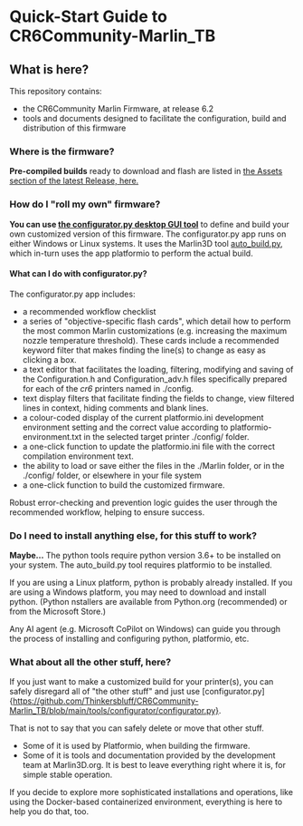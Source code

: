 # Quick-Start Guide to CR6Community-Marlin_TB

## What is here?
This repository contains:
-   the CR6Community Marlin Firmware, at release 6.2
-   tools and documents designed to facilitate the configuration, build and distribution of this firmware

### Where is the firmware?
**Pre-compiled builds** ready to download and flash are listed in [the Assets section of the latest Release, here.](https://github.com/Thinkersbluff/CR6Community-Marlin_TB/releases/tag/v2.0.9.1-cr6-community-release-6.2)

### How do I "roll my own" firmware?
**You can use [the configurator.py desktop GUI tool](https://github.com/Thinkersbluff/CR6Community-Marlin_TB/blob/main/tools/configurator/configurator.py)** to define and build your own customized version of this firmware. 
The configurator.py app runs on either Windows or Linux systems.  It uses the Marlin3D tool [auto_build.py](), which in-turn uses the app platformio to perform the actual build.

#### What can I do with configurator.py?
The configurator.py app includes:
- a recommended workflow checklist
- a series of "objective-specific flash cards", which detail how to perform the most common Marlin customizations (e.g. increasing the maximum nozzle temperature threshold).  These cards include a recommended keyword filter that makes finding the line(s) to change as easy as clicking a box.
- a text editor that facilitates the loading, filtering, modifying and saving of the Configuration.h and Configuration_adv.h files specifically prepared for each of the *cr6* printers named in ./config.
- text display filters that facilitate finding the fields to change, view filtered lines in context, hiding comments and blank lines.
- a colour-coded display of the current platformio.ini development environment setting and the correct value according to platformio-environment.txt in the selected target printer ./config/<example> folder.
- a one-click function to update the platformio.ini file with the correct compilation environment text.
- the ability to load or save either the files in the ./Marlin folder, or in the ./config/<example> folder, or elsewhere in your file system
- a one-click function to build the customized firmware.

Robust error-checking and prevention logic guides the user through the recommended workflow, helping to ensure success.

### Do I need to install anything else, for this stuff to work?
**Maybe...**
The python tools require python version 3.6+ to be installed on your system.
The auto_build.py tool requires platformio to be installed.

If you are using a Linux platform, python is probably already installed.
If you are using a Windows platform, you may need to download and install python. (Python nstallers are available from Python.org (recommended) or from the Microsoft Store.)

Any AI agent (e.g. Microsoft CoPilot on Windows) can guide you through the process of installing and configuring python, platformio, etc.


### What about all the other stuff, here?
If you just want to make a customized build for your printer(s), you can safely disregard all of "the other stuff" and just use [configurator.py]{https://github.com/Thinkersbluff/CR6Community-Marlin_TB/blob/main/tools/configurator/configurator.py}.

That is not to say that you can safely delete or move that other stuff.  
 - Some of it is used by Platformio, when building the firmware.
 - Some of it is tools and documentation provided by the development team at Marlin3D.org.
It is best to leave everything right where it is, for simple stable operation.

If you decide to explore more sophisticated installations and operations, like using the Docker-based containerized environment, everything is here to help you do that, too.